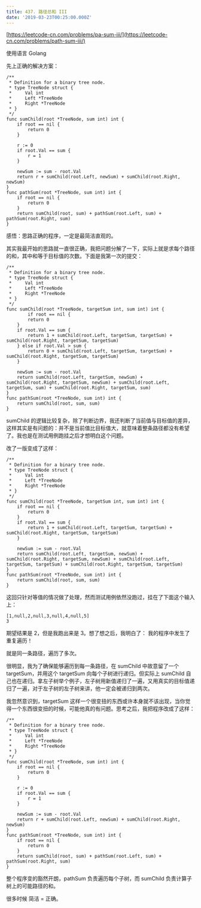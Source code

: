 ```yaml
---
title: 437. 路径总和 III
date: '2019-03-23T00:25:00.000Z'
---
```


[https://leetcode-cn.com/problems/pa-sum-iii/](https://leetcode-cn.com/problems/path-sum-iii/)

使用语言 Golang

先上正确的解决方案：
```Golang
/**
 * Definition for a binary tree node.
 * type TreeNode struct {
 *     Val int
 *     Left *TreeNode
 *     Right *TreeNode
 * }
 */
func sumChild(root *TreeNode, sum int) int {
    if root == nil {
        return 0
    }
    
    r := 0
    if root.Val == sum {
        r = 1
    }
    
    newSum := sum - root.Val
    return r + sumChild(root.Left, newSum) + sumChild(root.Right, newSum)
}
func pathSum(root *TreeNode, sum int) int {
    if root == nil {
        return 0
    }
    return sumChild(root, sum) + pathSum(root.Left, sum) + pathSum(root.Right, sum)
}

```

感悟：思路正确的程序，一定是最简洁直观的。

其实我最开始的思路就一直很正确，我把问题分解了一下，实际上就是求每个路径的和，其中和等于目标值的次数。下面是我第一次的提交：

```Golang
/**
 * Definition for a binary tree node.
 * type TreeNode struct {
 *     Val int
 *     Left *TreeNode
 *     Right *TreeNode
 * }
 */
func sumChild(root *TreeNode, targetSum int, sum int) int {
        if root == nil {
        return 0
    }
    if root.Val == sum {
        return 1 + sumChild(root.Left, targetSum, targetSum) + sumChild(root.Right, targetSum, targetSum)
    } else if root.Val > sum {
        return 0 + sumChild(root.Left, targetSum, targetSum) + sumChild(root.Right, targetSum, targetSum)
    }
    
    newSum := sum - root.Val
    return sumChild(root.Left, targetSum, newSum) + sumChild(root.Right, targetSum, newSum) + sumChild(root.Left, targetSum, sum) + sumChild(root.Right, targetSum, sum)
}
func pathSum(root *TreeNode, sum int) int {
    return sumChild(root, sum, sum)
}
```

sumChild 的逻辑比较复杂，除了判断边界，我还判断了当前值与目标值的差异，这样其实是有问题的：并不是当前值比目标值大，就意味着整条路径都没有希望了。我也是在测试用例跑挂之后才想明白这个问题。

改了一版变成了这样：

```Golang
/**
 * Definition for a binary tree node.
 * type TreeNode struct {
 *     Val int
 *     Left *TreeNode
 *     Right *TreeNode
 * }
 */
func sumChild(root *TreeNode, targetSum int, sum int) int {
    if root == nil {
        return 0
    }
    if root.Val == sum {
        return 1 + sumChild(root.Left, targetSum, targetSum) + sumChild(root.Right, targetSum, targetSum)
    }
    
    newSum := sum - root.Val
    return sumChild(root.Left, targetSum, newSum) + sumChild(root.Right, targetSum, newSum) + sumChild(root.Left, targetSum, targetSum) + sumChild(root.Right, targetSum, targetSum)
}
func pathSum(root *TreeNode, sum int) int {
    return sumChild(root, sum, sum)
}
```

这回只针对等值的情况做了处理，然而测试用例依然没跑过，挂在了下面这个输入上：
```
[1,null,2,null,3,null,4,null,5]
3
```

期望结果是 2，但是我跑出来是 3。想了想之后，我明白了：
我的程序中发生了重复遍历！

就是同一条路径，遍历了多次。

很明显，我为了确保能够遍历到每一条路径，在 sumChild 中故意留了一个 targetSum，并用这个 targetSum 向每个子树进行递归。但实际上 sumChild 自己也在递归。拿左子树举个例子，左子树用新值递归了一遍，又用真实的目标值递归了一遍，对于左子树的左子树来讲，他一定会被递归到两次。

我忽然意识到，targetSum 这样一个很变扭的东西或许本身就不该出现，当你觉得一个东西很变扭的时候，可能他真的有问题。思考之后，我把程序改成了这样：

```Golang
/**
 * Definition for a binary tree node.
 * type TreeNode struct {
 *     Val int
 *     Left *TreeNode
 *     Right *TreeNode
 * }
 */
func sumChild(root *TreeNode, sum int) int {
    if root == nil {
        return 0
    }
    
    r := 0
    if root.Val == sum {
        r = 1
    }
    
    newSum := sum - root.Val
    return r + sumChild(root.Left, newSum) + sumChild(root.Right, newSum)
}
func pathSum(root *TreeNode, sum int) int {
    if root == nil {
        return 0
    }
    return sumChild(root, sum) + pathSum(root.Left, sum) + pathSum(root.Right, sum)
}
```

整个程序变的豁然开朗，pathSum 负责遍历每个子树，而 sumChild 负责计算子树上的可能路径的和。

很多时候 简洁 = 正确。

